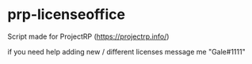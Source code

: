 # prp-licenseoffice

Script made for ProjectRP (https://projectrp.info/)

if you need help adding new / different licenses message me "Gale#1111"

